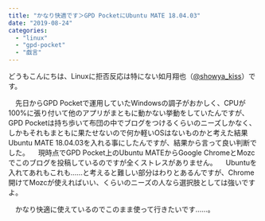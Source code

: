 ```yaml
---
title: "かなり快適です＞GPD PocketにUbuntu MATE 18.04.03"
date: "2019-08-24"
categories: 
  - "linux"
  - "gpd-pocket"
  - "戯言"
---
```


どうもこんにちは、Linuxに拒否反応は特にない如月翔也（[@showya\_kiss](http://twitter.com/showya_kiss)）です。

　先日からGPD Pocketで運用していたWindowsの調子がおかしく、CPUが100%に張り付いて他のアプリがまともに動かない挙動をしていたんですが、GPD Pocketは持ち歩いて布団の中でブログをつけるくらいのニーズしかなく、しかもそれもまともに果たせないので何か軽いOSはないものかと考えた結果Ubuntu MATE 18.04.03を入れる事にしたんですが、結果から言って良い判断でした。 　現時点でGPD Pocket上のUbuntu MATEからGoogle ChromeとMozcでこのブログを投稿しているのですが全くストレスがありません。 　Ubuntuを入れてあれもこれも……と考えると難しい部分はわりとあるんですが、Chrome開けてMozcが使えればいい、くらいのニーズの人なら選択肢としては強いですよ。

　かなり快適に使えているのでこのまま使って行きたいです……。
